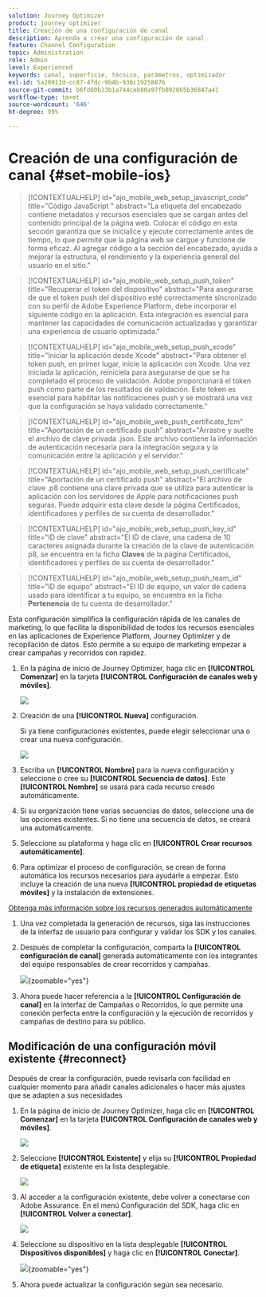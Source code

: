 ```yaml
---
solution: Journey Optimizer
product: journey optimizer
title: Creación de una configuración de canal
description: Aprenda a crear una configuración de canal
feature: Channel Configuration
topic: Administration
role: Admin
level: Experienced
keywords: canal, superficie, técnico, parámetros, optimizador
exl-id: 5a20911d-cc87-4fdc-9b4b-936c19258876
source-git-commit: b6fd60b23b1a744ceb80a97fb092065b36847a41
workflow-type: tm+mt
source-wordcount: '646'
ht-degree: 99%

---
```


# Creación de una configuración de canal {#set-mobile-ios}

>[!CONTEXTUALHELP]
>id="ajo_mobile_web_setup_javascript_code"
>title="Código JavaScript "
>abstract="La etiqueta del encabezado contiene metadatos y recursos esenciales que se cargan antes del contenido principal de la página web. Colocar el código en esta sección garantiza que se inicialice y ejecute correctamente antes de tiempo, lo que permite que la página web se cargue y funcione de forma eficaz. Al agregar código a la sección del encabezado, ayuda a mejorar la estructura, el rendimiento y la experiencia general del usuario en el sitio."

>[!CONTEXTUALHELP]
>id="ajo_mobile_web_setup_push_token"
>title="Recuperar el token del dispositivo"
>abstract="Para asegurarse de que el token push del dispositivo esté correctamente sincronizado con su perfil de Adobe Experience Platform, debe incorporar el siguiente código en la aplicación. Esta integración es esencial para mantener las capacidades de comunicación actualizadas y garantizar una experiencia de usuario optimizada."

>[!CONTEXTUALHELP]
>id="ajo_mobile_web_setup_push_xcode"
>title="Iniciar la aplicación desde Xcode"
>abstract="Para obtener el token push, en primer lugar, inicie la aplicación con Xcode. Una vez iniciada la aplicación, reiníciela para asegurarse de que se ha completado el proceso de validación. Adobe proporcionará el token push como parte de los resultados de validación. Este token es esencial para habilitar las notificaciones push y se mostrará una vez que la configuración se haya validado correctamente."

>[!CONTEXTUALHELP]
>id="ajo_mobile_web_push_certificate_fcm"
>title="Aportación de un certificado push"
>abstract="Arrastre y suelte el archivo de clave privada .json. Este archivo contiene la información de autenticación necesaria para la integración segura y la comunicación entre la aplicación y el servidor."

>[!CONTEXTUALHELP]
>id="ajo_mobile_web_setup_push_certificate"
>title="Aportación de un certificado push"
>abstract="El archivo de clave .p8 contiene una clave privada que se utiliza para autenticar la aplicación con los servidores de Apple para notificaciones push seguras. Puede adquirir esta clave desde la página Certificados, identificadores y perfiles de su cuenta de desarrollador."

>[!CONTEXTUALHELP]
>id="ajo_mobile_web_setup_push_key_id"
>title="ID de clave"
>abstract="El ID de clave, una cadena de 10 caracteres asignada durante la creación de la clave de autenticación p8, se encuentra en la ficha **Claves** de la página Certificados, identificadores y perfiles de su cuenta de desarrollador."

>[!CONTEXTUALHELP]
>id="ajo_mobile_web_setup_push_team_id"
>title="ID de equipo"
>abstract="El ID de equipo, un valor de cadena usado para identificar a tu equipo, se encuentra en la ficha **Pertenencia** de tu cuenta de desarrollador."


Esta configuración simplifica la configuración rápida de los canales de marketing, lo que facilita la disponibilidad de todos los recursos esenciales en las aplicaciones de Experience Platform, Journey Optimizer y de recopilación de datos. Esto permite a su equipo de marketing empezar a crear campañas y recorridos con rapidez.

1. En la página de inicio de Journey Optimizer, haga clic en **[!UICONTROL Comenzar]** en la tarjeta **[!UICONTROL Configuración de canales web y móviles]**.

   ![](assets/guided-setup-config-1.png)

1. Creación de una **[!UICONTROL Nueva]** configuración.

   Si ya tiene configuraciones existentes, puede elegir seleccionar una o crear una nueva configuración.

   ![](assets/guided-setup-config-2.png)

1. Escriba un **[!UICONTROL Nombre]** para la nueva configuración y seleccione o cree su **[!UICONTROL Secuencia de datos]**. Este **[!UICONTROL Nombre]** se usará para cada recurso creado automáticamente.

1. Si su organización tiene varias secuencias de datos, seleccione una de las opciones existentes. Si no tiene una secuencia de datos, se creará una automáticamente.

1. Seleccione su plataforma y haga clic en **[!UICONTROL Crear recursos automáticamente]**.

1. Para optimizar el proceso de configuración, se crean de forma automática los recursos necesarios para ayudarle a empezar. Esto incluye la creación de una nueva **[!UICONTROL propiedad de etiquetas móviles]** y la instalación de extensiones.

[Obtenga más información sobre los recursos generados automáticamente](set-mobile-config.md#auto-create-resources)

1. Una vez completada la generación de recursos, siga las instrucciones de la interfaz de usuario para configurar y validar los SDK y los canales.

1. Después de completar la configuración, comparta la **[!UICONTROL configuración de canal]** generada automáticamente con los integrantes del equipo responsables de crear recorridos y campañas.

   ![](assets/guided-setup-config-ios-8.png){zoomable="yes"}

1. Ahora puede hacer referencia a la **[!UICONTROL Configuración de canal]** en la interfaz de Campañas o Recorridos, lo que permite una conexión perfecta entre la configuración y la ejecución de recorridos y campañas de destino para su público.

## Modificación de una configuración móvil existente {#reconnect}

Después de crear la configuración, puede revisarla con facilidad en cualquier momento para añadir canales adicionales o hacer más ajustes que se adapten a sus necesidades

1. En la página de inicio de Journey Optimizer, haga clic en **[!UICONTROL Comenzar]** en la tarjeta **[!UICONTROL Configuración de canales web y móviles]**.

   ![](assets/guided-setup-config-1.png)

1. Seleccione **[!UICONTROL Existente]** y elija su **[!UICONTROL Propiedad de etiqueta]** existente en la lista desplegable.

   ![](assets/guided-setup-config-ios-9.png)

1. Al acceder a la configuración existente, debe volver a conectarse con Adobe Assurance. En el menú Configuración del SDK, haga clic en **[!UICONTROL Volver a conectar]**.

   ![](assets/guided-setup-config-ios-10.png)

1. Seleccione su dispositivo en la lista desplegable **[!UICONTROL Dispositivos disponibles]** y haga clic en **[!UICONTROL Conectar]**.

   ![](assets/guided-setup-config-ios-11.png){zoomable="yes"}

1. Ahora puede actualizar la configuración según sea necesario.
